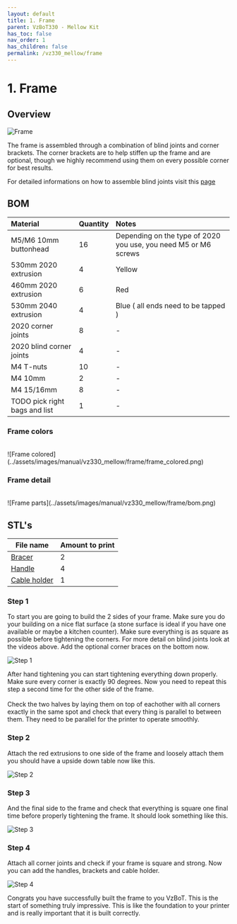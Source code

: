 ```yaml
---
layout: default
title: 1. Frame
parent: VzBoT330 - Mellow Kit
has_toc: false
nav_order: 1
has_children: false
permalink: /vz330_mellow/frame
---
```


# 1. Frame

## Overview

![Frame](../assets/images/manual/vz330_mellow/frame/overview.png)

The frame is assembled through a combination of blind joints and corner brackets. The corner brackets are to help stiffen up the frame and are optional, though we highly recommend using them on every possible corner for best results.

For detailed informations on how to assemble blind joints visit this [page](../general/blind-joints)

## BOM

| Material        | Quantity          | Notes |
|:-------------|:------------------|:------|
| M5/M6 10mm buttonhead           | 16 | Depending on the type of 2020 you use, you need M5 or M6 screws  |
| 530mm 2020 extrusion | 4   | Yellow  |
| 460mm 2020 extrusion           | 6      | Red   |
| 530mm 2040 extrusion           | 4 | Blue ( all ends need to be tapped ) |
| 2020 corner joints           | 8 | -  |
| 2020 blind corner joints           | 4 | -  |
| M4 T-nuts | 10 | - |
| M4 10mm | 2 | - |
| M4 15/16mm | 8 | - |
| TODO pick right bags and list | 1 | - |

### Frame colors 
<br>
![Frame colored](../assets/images/manual/vz330_mellow/frame/frame_colored.png)
<br>

### Frame detail
<br>
![Frame parts](../assets/images/manual/vz330_mellow/frame/bom.png)
<br>

## STL's

| File name | Amount to print |
|-----------|-----------------|
| <a href="https://github.com/VzBoT3D/VzBoT-Vz330/blob/master/Assemblies%20BOM%20and%20STL/Frame/STLs/Frame_Brace.stl" target="_blank">Bracer</a> | 2 |
| <a href="https://github.com/VzBoT3D/VzBoT-Vz330/blob/master/Assemblies%20BOM%20and%20STL/Frame/STLs/handle.stl" target="_blank">Handle</a> | 4 |
| <a href="https://github.com/VzBoT3D/VzBoT-Vz330/blob/master/Assemblies%20BOM%20and%20STL/Frame/STLs/cable%20holder%20frame%20side.stl" target="_blank">Cable holder</a> | 1 |

### Step 1

To start you are going to build the 2 sides of your frame. Make sure you do your building on a nice flat surface (a stone surface is ideal if you have one available or maybe a kitchen counter). Make sure everything is as square as possible before tightening the corners. For more detail on blind joints look at the videos above. Add the optional corner braces on the bottom now.

![Step 1](../assets/images/manual/vz330_mellow/frame/step1.png)

After hand tightening you can start tightening everything down properly. Make sure every corner is exactly 90 degrees. Now you need to repeat this step a second time for the other side of the frame. <br><br>
Check the two halves by laying them on top of eachother with all corners exactly in the same spot and check that every thing is parallel to between them. They need to be parallel for the printer to operate smoothly.

### Step 2

Attach the red extrusions to one side of the frame and loosely attach them you should have a upside down table now like this.

![Step 2](../assets/images/manual/vz330_mellow/frame/step2.png)

### Step 3

And the final side to the frame and check that everything is square one final time before properly tightening the frame. It should look something like this.

![Step 3](../assets/images/manual/vz330_mellow/frame/step3.png)

### Step 4

Attach all corner joints and check if your frame is square and strong. Now you can add the handles, brackets and cable holder.

![Step 4](../assets/images/manual/vz330_mellow/frame/step4.png)

Congrats you have successfully built the frame to you VzBoT. This is the start of something truly impressive. This is like the foundation to your printer and is really important that it is built correctly.